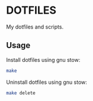 # DOTFILES
My dotfiles and scripts.

## Usage
Install dotfiles using gnu stow:
```bash
make
```

Uninstall dotfiles using gnu stow:

```bash
make delete
```
